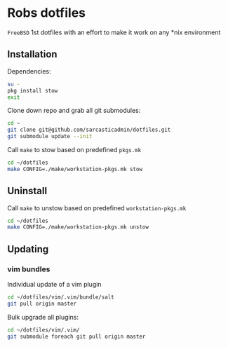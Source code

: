 # Robs dotfiles

`FreeBSD` 1st dotfiles with an effort to make it work on any *nix environment

## Installation
Dependencies:
```bash
su -
pkg install stow
exit
```

Clone down repo and grab all git submodules:
```bash
cd ~
git clone git@github.com/sarcasticadmin/dotfiles.git
git submodule update --init
```

Call `make` to stow based on predefined `pkgs.mk`
```bash
cd ~/dotfiles
make CONFIG=./make/workstation-pkgs.mk stow
```

## Uninstall

Call `make` to unstow based on predefined `workstation-pkgs.mk`
```bash
cd ~/dotfiles
make CONFIG=./make/workstation-pkgs.mk unstow
```

## Updating
### vim bundles
Individual update of a vim plugin
```bash
cd ~/dotfiles/vim/.vim/bundle/salt
git pull origin master
```

Bulk upgrade all plugins:
```bash
cd ~/dotfiles/vim/.vim/
git submodule foreach git pull origin master
```
